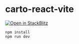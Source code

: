 # carto-react-vite

[![Open in StackBlitz](https://developer.stackblitz.com/img/open_in_stackblitz.svg)](https://stackblitz.com/github/CartoDB/carto-react-vite?startScript={dev})

```
npm install
npm run dev
```

